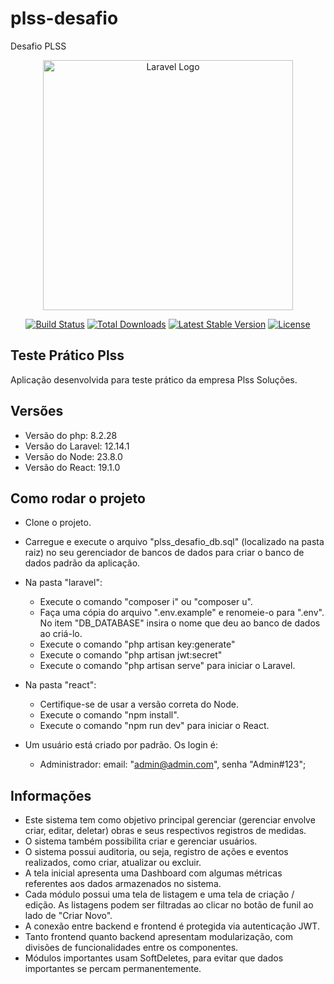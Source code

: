 # plss-desafio
Desafio PLSS
<p align="center"><a href="https://laravel.com" target="_blank"><img src="https://raw.githubusercontent.com/laravel/art/master/logo-lockup/5%20SVG/2%20CMYK/1%20Full%20Color/laravel-logolockup-cmyk-red.svg" width="400" alt="Laravel Logo"></a></p>

<p align="center">
<a href="https://github.com/laravel/framework/actions"><img src="https://github.com/laravel/framework/workflows/tests/badge.svg" alt="Build Status"></a>
<a href="https://packagist.org/packages/laravel/framework"><img src="https://img.shields.io/packagist/dt/laravel/framework" alt="Total Downloads"></a>
<a href="https://packagist.org/packages/laravel/framework"><img src="https://img.shields.io/packagist/v/laravel/framework" alt="Latest Stable Version"></a>
<a href="https://packagist.org/packages/laravel/framework"><img src="https://img.shields.io/packagist/l/laravel/framework" alt="License"></a>
</p>

## Teste Prático Plss

Aplicação desenvolvida para teste prático da empresa Plss Soluções.

## Versões

- Versão do php: 8.2.28
- Versão do Laravel: 12.14.1
- Versão do Node: 23.8.0
- Versão do React: 19.1.0

## Como rodar o projeto

- Clone o projeto.
- Carregue e execute o arquivo "plss_desafio_db.sql" (localizado na pasta raiz) no seu gerenciador de bancos de dados para criar o banco de dados padrão da aplicação.

- Na pasta "laravel":
    - Execute o comando "composer i" ou "composer u".
    - Faça uma cópia do arquivo ".env.example" e renomeie-o para ".env". No item "DB_DATABASE" insira o nome que deu ao banco de dados ao criá-lo.
    - Execute o comando "php artisan key:generate"
    - Execute o comando "php artisan jwt:secret"
    - Execute o comando "php artisan serve" para iniciar o Laravel.

- Na pasta "react":
    - Certifique-se de usar a versão correta do Node.
    - Execute o comando "npm install".
    - Execute o comando "npm run dev" para iniciar o React.

- Um usuário está criado por padrão. Os login é:
    - Administrador: email: "admin@admin.com", senha "Admin#123";

## Informações

- Este sistema tem como objetivo principal gerenciar (gerenciar envolve criar, editar, deletar) obras e seus respectivos registros de medidas.
- O sistema também possibilita criar e gerenciar usuários.
- O sistema possui auditoria, ou seja, registro de ações e eventos realizados, como criar, atualizar ou excluir.
- A tela inicial apresenta uma Dashboard com algumas métricas referentes aos dados armazenados no sistema.
- Cada módulo possui uma tela de listagem e uma tela de criação / edição. As listagens podem ser filtradas ao clicar no botão de funil ao lado de "Criar Novo".
- A conexão entre backend e frontend é protegida via autenticação JWT.
- Tanto frontend quanto backend apresentam modularização, com divisões de funcionalidades entre os componentes.
- Módulos importantes usam SoftDeletes, para evitar que dados importantes se percam permanentemente.